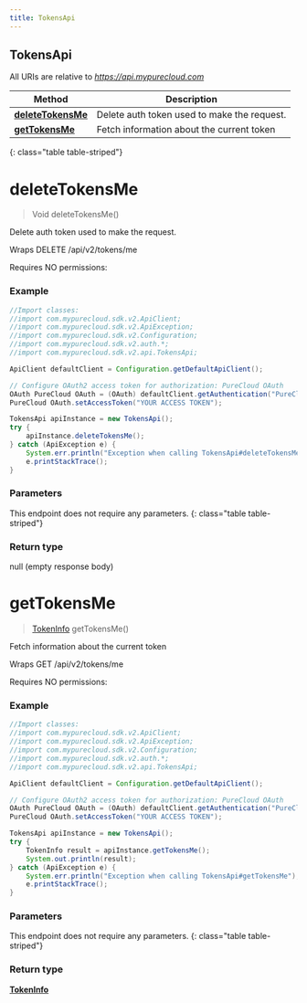 ```yaml
---
title: TokensApi
---
```

## TokensApi

All URIs are relative to *https://api.mypurecloud.com*

| Method | Description |
| ------------- | ------------- |
| [**deleteTokensMe**](TokensApi.html#deleteTokensMe) | Delete  auth token used to make the request. |
| [**getTokensMe**](TokensApi.html#getTokensMe) | Fetch information about the current token |
{: class="table table-striped"}

<a name="deleteTokensMe"></a>

# **deleteTokensMe**



> Void deleteTokensMe()

Delete  auth token used to make the request.



Wraps DELETE /api/v2/tokens/me  

Requires NO permissions: 


### Example

~~~java
//Import classes:
//import com.mypurecloud.sdk.v2.ApiClient;
//import com.mypurecloud.sdk.v2.ApiException;
//import com.mypurecloud.sdk.v2.Configuration;
//import com.mypurecloud.sdk.v2.auth.*;
//import com.mypurecloud.sdk.v2.api.TokensApi;

ApiClient defaultClient = Configuration.getDefaultApiClient();

// Configure OAuth2 access token for authorization: PureCloud OAuth
OAuth PureCloud OAuth = (OAuth) defaultClient.getAuthentication("PureCloud OAuth");
PureCloud OAuth.setAccessToken("YOUR ACCESS TOKEN");

TokensApi apiInstance = new TokensApi();
try {
    apiInstance.deleteTokensMe();
} catch (ApiException e) {
    System.err.println("Exception when calling TokensApi#deleteTokensMe");
    e.printStackTrace();
}
~~~

### Parameters

This endpoint does not require any parameters.
{: class="table table-striped"}

### Return type

null (empty response body)

<a name="getTokensMe"></a>

# **getTokensMe**



> [TokenInfo](TokenInfo.html) getTokensMe()

Fetch information about the current token



Wraps GET /api/v2/tokens/me  

Requires NO permissions: 


### Example

~~~java
//Import classes:
//import com.mypurecloud.sdk.v2.ApiClient;
//import com.mypurecloud.sdk.v2.ApiException;
//import com.mypurecloud.sdk.v2.Configuration;
//import com.mypurecloud.sdk.v2.auth.*;
//import com.mypurecloud.sdk.v2.api.TokensApi;

ApiClient defaultClient = Configuration.getDefaultApiClient();

// Configure OAuth2 access token for authorization: PureCloud OAuth
OAuth PureCloud OAuth = (OAuth) defaultClient.getAuthentication("PureCloud OAuth");
PureCloud OAuth.setAccessToken("YOUR ACCESS TOKEN");

TokensApi apiInstance = new TokensApi();
try {
    TokenInfo result = apiInstance.getTokensMe();
    System.out.println(result);
} catch (ApiException e) {
    System.err.println("Exception when calling TokensApi#getTokensMe");
    e.printStackTrace();
}
~~~

### Parameters

This endpoint does not require any parameters.
{: class="table table-striped"}

### Return type

[**TokenInfo**](TokenInfo.html)

